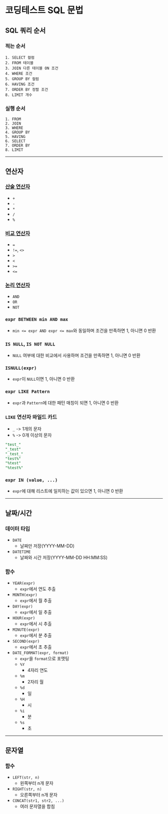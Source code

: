 # 코딩테스트 SQL 문법

## SQL 쿼리 순서

### 적는 순서

```
1. SELECT 컬럼
2. FROM 테이블
3. JOIN 다른 테이블 ON 조건
4. WHERE 조건
5. GROUP BY 컬럼
6. HAVING 조건
7. ORDER BY 정렬 조건
8. LIMIT 개수
```

### 실행 순서

```
1. FROM
2. JOIN
3. WHERE
4. GROUP BY
5. HAVING
6. SELECT
7. ORDER BY
8. LIMIT
```

---

## 연산자

### [산술 연산자](https://dev.mysql.com/doc/refman/8.4/en/non-typed-operators.html)

- `+`
- `-`
- `*`
- `/`
- `%`

### [비교 연산자](https://dev.mysql.com/doc/refman/8.4/en/comparison-operators.html)

- `=`
- `!=`, `<>`
- `>`
- `<`
- `>=`
- `<=`

### [논리 연산자](https://dev.mysql.com/doc/refman/8.4/en/logical-operators.html)

- `AND`
- `OR`
- `NOT`

### `expr BETWEEN min AND max`

- `min <= expr AND expr <= max`와 동일하며 조건을 만족하면 1, 아니면 0 반환

### `IS NULL`, `IS NOT NULL`

- `NULL` 여부에 대한 비교에서 사용하며 조건을 만족하면 1, 아니면 0 반환

### `ISNULL(expr)`

- `expr`이 `NULL`이면 1, 아니면 0 반환

### `expr LIKE Pattern`

- `expr`과 `Pattern`에 대한 패턴 매칭이 되면 1, 아니면 0 반환

### `LIKE` 연산자 와일드 카드

- `_` -> 1개의 문자
- `%` -> 0개 이상의 문자

```SQL
"test_"
"_test"
"_test_"
"test%"
"%test"
"%test%"
```

### `expr IN (value, ...)`

- `expr`에 대해 리스트에 일치하는 값이 있으면 1, 아니면 0 반환

---

## 날짜/시간

### 데이터 타입

- `DATE`
  - 날짜만 저장(YYYY-MM-DD)
- `DATETIME`
  - 날짜와 시간 저장(YYYY-MM-DD HH:MM:SS)

### 함수

- `YEAR(expr)`
  - `expr`에서 연도 추출
- `MONTH(expr)`
  - `expr`에서 월 추출
- `DAY(expr)`
  - `expr`에서 일 추출
- `HOUR(expr)`
  - `expr`에서 시 추출
- `MINUTE(expr)`
  - `expr`에서 분 추출
- `SECOND(expr)`
  - `expr`에서 초 추출
- `DATE_FORMAT(expr, format)`
  - `expr`을 `format`으로 포맷팅
  - `%Y`
    - 4자리 연도
  - `%m`
    - 2자리 월
  - `%d`
    - 일
  - `%H`
    - 시
  - `%i`
    - 분
  - `%s`
    - 초

---

## 문자열

### 함수

- `LEFT(str, n)`
  - 왼쪽부터 n개 문자
- `RIGHT(str, n)`
  - 오른쪽부터 n개 문자
- `CONCAT(str1, str2, ...)`
  - 여러 문자열을 합침
